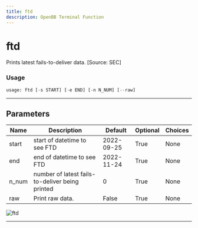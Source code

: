 ```yaml
---
title: ftd
description: OpenBB Terminal Function
---
```


# ftd

Prints latest fails-to-deliver data. [Source: SEC]

### Usage

```python
usage: ftd [-s START] [-e END] [-n N_NUM] [--raw]
```

---

## Parameters

| Name | Description | Default | Optional | Choices |
| ---- | ----------- | ------- | -------- | ------- |
| start | start of datetime to see FTD | 2022-09-25 | True | None |
| end | end of datetime to see FTD | 2022-11-24 | True | None |
| n_num | number of latest fails-to-deliver being printed | 0 | True | None |
| raw | Print raw data. | False | True | None |

![ftd](https://user-images.githubusercontent.com/46355364/154075166-a5a84604-e8ec-46d5-a990-8ca3d928c662.png)

---
